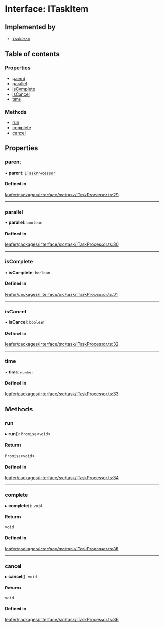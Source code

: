 # Interface: ITaskItem

## Implemented by

- [`TaskItem`](../classes/TaskItem.md)

## Table of contents

### Properties

- [parent](ITaskItem.md#parent)
- [parallel](ITaskItem.md#parallel)
- [isComplete](ITaskItem.md#iscomplete)
- [isCancel](ITaskItem.md#iscancel)
- [time](ITaskItem.md#time)

### Methods

- [run](ITaskItem.md#run)
- [complete](ITaskItem.md#complete)
- [cancel](ITaskItem.md#cancel)

## Properties

### parent

• **parent**: [`ITaskProcessor`](ITaskProcessor.md)

#### Defined in

[leafer/packages/interface/src/task/ITaskProcessor.ts:29](https://github.com/leaferjs/leafer/blob/c7e50b8/packages/interface/src/task/ITaskProcessor.ts#L29)

___

### parallel

• **parallel**: `boolean`

#### Defined in

[leafer/packages/interface/src/task/ITaskProcessor.ts:30](https://github.com/leaferjs/leafer/blob/c7e50b8/packages/interface/src/task/ITaskProcessor.ts#L30)

___

### isComplete

• **isComplete**: `boolean`

#### Defined in

[leafer/packages/interface/src/task/ITaskProcessor.ts:31](https://github.com/leaferjs/leafer/blob/c7e50b8/packages/interface/src/task/ITaskProcessor.ts#L31)

___

### isCancel

• **isCancel**: `boolean`

#### Defined in

[leafer/packages/interface/src/task/ITaskProcessor.ts:32](https://github.com/leaferjs/leafer/blob/c7e50b8/packages/interface/src/task/ITaskProcessor.ts#L32)

___

### time

• **time**: `number`

#### Defined in

[leafer/packages/interface/src/task/ITaskProcessor.ts:33](https://github.com/leaferjs/leafer/blob/c7e50b8/packages/interface/src/task/ITaskProcessor.ts#L33)

## Methods

### run

▸ **run**(): `Promise`<`void`\>

#### Returns

`Promise`<`void`\>

#### Defined in

[leafer/packages/interface/src/task/ITaskProcessor.ts:34](https://github.com/leaferjs/leafer/blob/c7e50b8/packages/interface/src/task/ITaskProcessor.ts#L34)

___

### complete

▸ **complete**(): `void`

#### Returns

`void`

#### Defined in

[leafer/packages/interface/src/task/ITaskProcessor.ts:35](https://github.com/leaferjs/leafer/blob/c7e50b8/packages/interface/src/task/ITaskProcessor.ts#L35)

___

### cancel

▸ **cancel**(): `void`

#### Returns

`void`

#### Defined in

[leafer/packages/interface/src/task/ITaskProcessor.ts:36](https://github.com/leaferjs/leafer/blob/c7e50b8/packages/interface/src/task/ITaskProcessor.ts#L36)
